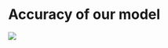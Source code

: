 # Accuracy of our model

![](https://raw.githubusercontent.com/MareSeestern/BWKI-Fall-Detection/master/Infos_Texte/250_epochs.png?token=AMUARTX3GCOSPWYIIHWAN5C5OZJ2S)


